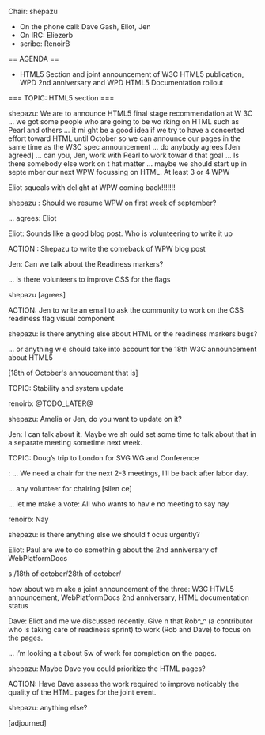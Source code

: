 Chair: shepazu
* On the phone call: Dave Gash, Eliot, Jen
* On IRC: Eliezerb
* scribe: RenoirB

== AGENDA ==
* HTML5 Section and joint announcement of W3C HTML5 publication, WPD 2nd anniversary and WPD HTML5 Documentation rollout

=== TOPIC: HTML5 section === 

shepazu: We are to announce HTML5 final stage recommendation at W  3C
... we got some people who are going to be wo rking on HTML such as Pearl and others
... it mi ght be a good idea if we try to have a concerted effort toward HTML until October so we can announce our pages in the same time as the W3C spec announcement
... do anybody agrees [Jen agreed] 
... can you, Jen, work with Pearl to work towar d that goal
... Is there somebody else work on t  hat matter
... maybe we should start up in septe mber our next WPW focussing on HTML. At least 3 or 4 WPW

Eliot squeals with delight at WPW coming back!!!!!!!

shepazu   : Should we resume WPW on first week of september?

... agrees: Eliot

Eliot: Sounds like a good blog post. Who is volunteering to write it up

ACTION  : Shepazu to write the comeback of WPW blog post

Jen: Can we talk about the Readiness markers?

... is there volunteers to improve CSS for the flags

shepazu [agrees]

ACTION: Jen to write an email to ask the community to work on the CSS readiness flag visual component

shepazu: is there anything else about HTML  or the readiness markers bugs?

... or anything w e should take into account for the 18th W3C announcement about HTML5

[18th of October's annoucement that is]

TOPIC: Stability and system update

renoirb: @TODO_LATER@

shepazu: Amelia or    Jen, do you want to update on it?

Jen: I can talk about it. Maybe we sh ould set some time to talk about that in a separate meeting sometime next week.

TOPIC: Doug’s trip to London for SVG WG and Conference 

: ... We need a chair for the next 2-3 meetings, I’ll be back after   labor day.

... any volunteer for chairing [silen ce]

... let me make a vote: All who wants to hav  e no meeting to say nay

renoirb: Nay

shepazu: is there anything else we should f ocus urgently?

Eliot: Paul are we to do somethin g about the 2nd anniversary of WebPlatformDocs

s /18th of october/28th of october/

how about we m  ake a joint announcement of the three:   W3C HTML5 announcement,   WebPlatformDocs 2nd anniversary,   HTML documentation status

Dave: Eliot and me we discussed recently. Give  n that Rob^_^ (a contributor who is taking care of readiness sprint) to work (Rob and Dave) to focus on the pages.

... i’m looking a t about 5w of work for completion on the pages.

shepazu: Maybe Dave you could prioritize the HTML pages?

ACTION: Have Dave assess the work required to improve noticably the quality of the HTML pages for the joint event.

shepazu: anything else?

[adjourned]